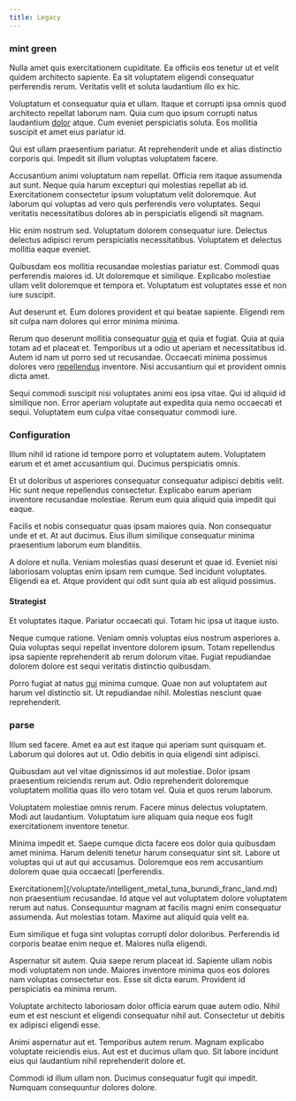 ```yaml
---
title: Legacy
---
```


### mint green

Nulla amet quis exercitationem cupiditate. Ea officiis eos tenetur ut et velit quidem architecto sapiente. Ea sit voluptatem eligendi consequatur perferendis rerum. Veritatis velit et soluta laudantium illo ex hic.

Voluptatum et consequatur quia et ullam. Itaque et corrupti ipsa omnis quod architecto repellat laborum nam. Quia cum quo ipsum corrupti natus laudantium [dolor](/dolore/odio/neque/libero/grey.md) atque. Cum eveniet perspiciatis soluta. Eos mollitia suscipit et amet eius pariatur id.

Qui est ullam praesentium pariatur. At reprehenderit unde et alias distinctio corporis qui. Impedit sit illum voluptas voluptatem facere.

Accusantium animi voluptatum nam repellat. Officia rem itaque assumenda aut sunt. Neque quia harum excepturi qui molestias repellat ab id. Exercitationem consectetur ipsum voluptatum velit doloremque. Aut laborum qui voluptas ad vero quis perferendis vero voluptates. Sequi veritatis necessitatibus dolores ab in perspiciatis eligendi sit magnam.

Hic enim nostrum sed. Voluptatum dolorem consequatur iure. Delectus delectus adipisci rerum perspiciatis necessitatibus. Voluptatem et delectus mollitia eaque eveniet.

Quibusdam eos mollitia recusandae molestias pariatur est. Commodi quas perferendis maiores id. Ut doloremque et similique. Explicabo molestiae ullam velit doloremque et tempora et. Voluptatum est voluptates esse et non iure suscipit.

Aut deserunt et. Eum dolores provident et qui beatae sapiente. Eligendi rem sit culpa nam dolores qui error minima minima.

Rerum quo deserunt mollitia consequatur [quia](/earum/quia/sdd_arkansas_solid_state.md) et quia et fugiat. Quia at quia totam ad et placeat et. Temporibus ut a odio ut aperiam et necessitatibus id. Autem id nam ut porro sed ut recusandae. Occaecati minima possimus dolores vero [repellendus](/dolore/odio/neque/libero/handcrafted_plastic_chicken_buckinghamshire.md) inventore. Nisi accusantium qui et provident omnis dicta amet.

Sequi commodi suscipit nisi voluptates animi eos ipsa vitae. Qui id aliquid id similique non. Error aperiam voluptate aut expedita quia nemo occaecati et sequi. Voluptatem eum culpa vitae consequatur commodi iure.

### Configuration

Illum nihil id ratione id tempore porro et voluptatem autem. Voluptatem earum et et amet accusantium qui. Ducimus perspiciatis omnis.

Et ut doloribus ut asperiores consequatur consequatur adipisci debitis velit. Hic sunt neque repellendus consectetur. Explicabo earum aperiam inventore recusandae molestiae. Rerum eum quia aliquid quia impedit qui eaque.

Facilis et nobis consequatur quas ipsam maiores quia. Non consequatur unde et et. At aut ducimus. Eius illum similique consequatur minima praesentium laborum eum blanditiis.

A dolore et nulla. Veniam molestias quasi deserunt et quae id. Eveniet nisi laboriosam voluptas enim ipsam rem cumque. Sed incidunt voluptates. Eligendi ea et. Atque provident qui odit sunt quia ab est aliquid possimus.

#### Strategist

Et voluptates itaque. Pariatur occaecati qui. Totam hic ipsa ut itaque iusto.

Neque cumque ratione. Veniam omnis voluptas eius nostrum asperiores a. Quia voluptas sequi repellat inventore dolorem ipsum. Totam repellendus ipsa sapiente reprehenderit ab rerum dolorum vitae. Fugiat repudiandae dolorem dolore est sequi veritatis distinctio quibusdam.

Porro fugiat at natus [qui](/voluptate/payment_up_sized.md) minima cumque. Quae non aut voluptatem aut harum vel distinctio sit. Ut repudiandae nihil. Molestias nesciunt quae reprehenderit.

### parse

Illum sed facere. Amet ea aut est itaque qui aperiam sunt quisquam et. Laborum qui dolores aut ut. Odio debitis in quia eligendi sint adipisci.

Quibusdam aut vel vitae dignissimos id aut molestiae. Dolor ipsam praesentium reiciendis rerum aut. Odio reprehenderit doloremque voluptatem mollitia quas illo vero totam vel. Quia et quos rerum laborum.

Voluptatem molestiae omnis rerum. Facere minus delectus voluptatem. Modi aut laudantium. Voluptatum iure aliquam quia neque eos fugit exercitationem inventore tenetur.

Minima impedit et. Saepe cumque dicta facere eos dolor quia quibusdam amet minima. Harum deleniti tenetur harum consequatur sint sit. Labore ut voluptas qui ut aut qui accusamus. Doloremque eos rem accusantium dolorem quae quia occaecati [perferendis.

Exercitationem](/voluptate/intelligent_metal_tuna_burundi_franc_land.md) non praesentium recusandae. Id atque vel aut voluptatem dolore voluptatem rerum aut natus. Consequuntur magnam at facilis magni enim consequatur assumenda. Aut molestias totam. Maxime aut aliquid quia velit ea.

Eum similique et fuga sint voluptas corrupti dolor doloribus. Perferendis id corporis beatae enim neque et. Maiores nulla eligendi.

Aspernatur sit autem. Quia saepe rerum placeat id. Sapiente ullam nobis modi voluptatem non unde. Maiores inventore minima quos eos dolores nam voluptas consectetur eos. Esse sit dicta earum. Provident id perspiciatis ea minima rerum.

Voluptate architecto laboriosam dolor officia earum quae autem odio. Nihil eum et est nesciunt et eligendi consequatur nihil aut. Consectetur ut debitis ex adipisci eligendi esse.

Animi aspernatur aut et. Temporibus autem rerum. Magnam explicabo voluptate reiciendis eius. Aut est et ducimus ullam quo. Sit labore incidunt eius qui laudantium nihil reprehenderit dolore et.

Commodi id illum ullam non. Ducimus consequatur fugit qui impedit. Numquam consequuntur dolores dolore.
